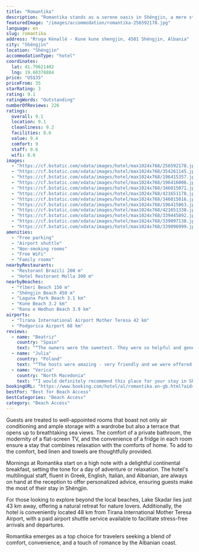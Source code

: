 ```yaml
---
title: "Romantika"
description: "Romantika stands as a serene oasis in Shëngjin, a mere stone's throw away from the pristine Ylberi Beach and a short stroll from the vibrant Shëngjin Beach."
featuredImage: "/images/accommodation/romantika-256592178.jpg"
language: en
slug: romantika
address: "Rruga Kënallë - Kune kune shengjin, 4501 Shëngjin, Albania"
city: "Shëngjin"
location: "Shëngjin"
accommodationType: "hotel"
coordinates:
  lat: 41.79621402
  lng: 19.60378884
price: "US$35"
priceFrom: 35
starRating: 3
rating: 9.1
ratingWords: "Outstanding"
numberOfReviews: 226
ratings:
  overall: 9.1
  location: 9.1
  cleanliness: 9.2
  facilities: 8.6
  value: 9.4
  comfort: 9
  staff: 9.6
  wifi: 8.6
images:
  - "https://cf.bstatic.com/xdata/images/hotel/max1024x768/256592178.jpg?k=2f74694801854b6c8ebe9d0baf2f0252b9afd60960ea62cf49db84d3ddb85947&o=&hp=1"
  - "https://cf.bstatic.com/xdata/images/hotel/max1024x768/354261145.jpg?k=d98e3a54ff9f9486e6065a636fbe5b9832140e496b901cb29e2a182957ac6589&o=&hp=1"
  - "https://cf.bstatic.com/xdata/images/hotel/max1024x768/196415357.jpg?k=49c6a6f9f6947b06a2b4119a5683a73a2f47a17cdfa8ccef6a296ea24513670b&o=&hp=1"
  - "https://cf.bstatic.com/xdata/images/hotel/max1024x768/196416006.jpg?k=0ccb4dd542b2dd0f2de7b27271c7bb6c21c0dffbf08a5e40eecb71f1773a8c72&o=&hp=1"
  - "https://cf.bstatic.com/xdata/images/hotel/max1024x768/346015071.jpg?k=be823ffdf2932ed5a69b4d69ef981e4ae7750e3e8ed9e74916884425ac5a7638&o=&hp=1"
  - "https://cf.bstatic.com/xdata/images/hotel/max1024x768/421651178.jpg?k=b19da89161b48fe261348ef3868f79408add61b81c4a00d07a659d30c275cb38&o=&hp=1"
  - "https://cf.bstatic.com/xdata/images/hotel/max1024x768/346015816.jpg?k=baeaf76495b6a00e441c6ad3ffbd01516880e33a3d7c090496142cf9133b9297&o=&hp=1"
  - "https://cf.bstatic.com/xdata/images/hotel/max1024x768/196415863.jpg?k=2a9acd4ca5758b679eab34ee757ac582634493660d2cd1026637c179165606f6&o=&hp=1"
  - "https://cf.bstatic.com/xdata/images/hotel/max1024x768/421651338.jpg?k=aa59057a2ce940221056f79d400ceb563ea704e250b3bd11b88499a96965d710&o=&hp=1"
  - "https://cf.bstatic.com/xdata/images/hotel/max1024x768/339445892.jpg?k=eb655e165d50f9f4100e1435eea133aa24aa662a0c684dd3db47a62604d68de3&o=&hp=1"
  - "https://cf.bstatic.com/xdata/images/hotel/max1024x768/339097138.jpg?k=4d580f170009dba41571a52f88d0b4bd7d5f3468394ae02061bf6a090d31b760&o=&hp=1"
  - "https://cf.bstatic.com/xdata/images/hotel/max1024x768/339096999.jpg?k=d1d38f9332efcefcb202e6dd7cb88391349f487842e6351381254fa578ae940f&o=&hp=1"
amenities:
  - "Free parking"
  - "Airport shuttle"
  - "Non-smoking rooms"
  - "Free WiFi"
  - "Family rooms"
nearbyRestaurants:
  - "Restorant Brazili 200 m"
  - "Hotel Restorant Molla 300 m"
nearbyBeaches:
  - "Ylberi Beach 150 m"
  - "Shëngjin Beach 450 m"
  - "Laguna Park Beach 3.1 km"
  - "Kune Beach 3.2 km"
  - "Rana e Hedhun Beach 3.9 km"
airports:
  - "Tirana International Airport Mother Teresa 42 km"
  - "Podgorica Airport 68 km"
reviews:
  - name: "Beatriz"
    country: "Spain"
    text: "“The owners were the sweetest. They were so helpful and generous. They didn't mind that we paid just before leaving, they allowed us to shower after check out and even let us use some things to clean our rental car. The room was spacious and very...”"
  - name: "Julia"
    country: "Poland"
    text: "“The hosts were amazing - very friendly and we were offered to try homemade raki. The room was clean and there was a balcony. The bed was comfortable. The towels were available. There was a parking lot to leave your car.”"
  - name: "Verica"
    country: "North Macedonia"
    text: "“I would definitely recommend this place for your stay in Shengjin. The location was near to the beach and we enjoyed our view. The householders are amazing people, warm hearted, kind and pleasant, eager to help with everything you need. They gave...”"
bookingURL: "https://www.booking.com/hotel/al/romantika.en-gb.html?aid=8035640"
bestFor: "Best for Beach Access"
bestCategories: "Beach Access"
category: "Beach Access"
---
```


Guests are treated to well-appointed rooms that boast not only air conditioning and ample storage with a wardrobe but also a terrace that opens up to breathtaking sea views. The comfort of a private bathroom, the modernity of a flat-screen TV, and the convenience of a fridge in each room ensure a stay that combines relaxation with the comforts of home. To add to the comfort, bed linen and towels are thoughtfully provided.

Mornings at Romantika start on a high note with a delightful continental breakfast, setting the tone for a day of adventure or relaxation. The hotel's multilingual staff, fluent in Greek, English, Italian, and Albanian, are always on hand at the reception to offer personalized advice, ensuring guests make the most of their stay in Shëngjin.

For those looking to explore beyond the local beaches, Lake Skadar lies just 43 km away, offering a natural retreat for nature lovers. Additionally, the hotel is conveniently located 48 km from Tirana International Mother Teresa Airport, with a paid airport shuttle service available to facilitate stress-free arrivals and departures.

Romantika emerges as a top choice for travelers seeking a blend of comfort, convenience, and a touch of romance by the Albanian coast.